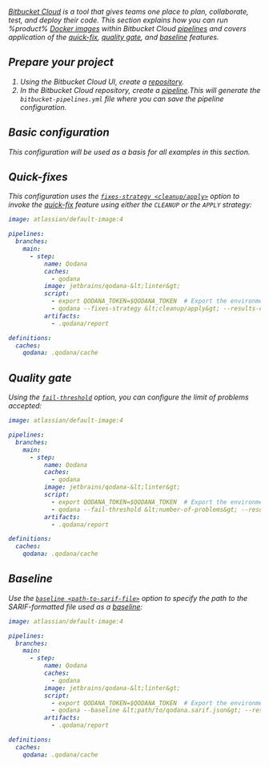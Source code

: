 [//]: # (title: Bitbucket Cloud)

<var name="repository" value="https://support.atlassian.com/bitbucket-cloud/docs/create-a-repository-in-bitbucket-cloud/"/>
<var name="pipeline" value="https://support.atlassian.com/bitbucket-cloud/docs/get-started-with-bitbucket-pipelines/"/>

[Bitbucket Cloud](https://support.atlassian.com/bitbucket-cloud/docs/get-started-with-bitbucket-cloud/) is a tool that
gives teams one place to plan, collaborate, test, and deploy their code. This
section explains how you can run %product% [Docker images](docker-images.md) within Bitbucket Cloud 
[pipelines](%pipeline%) and covers 
application of the [quick-fix](quick-fix.md), [quality gate](quality-gate.xml), and [baseline](baseline.xml) features.

## Prepare your project

1. Using the Bitbucket Cloud UI, create a [repository](%repository%).
2. In the Bitbucket Cloud repository, create a [pipeline](%pipeline%).This will generate the `bitbucket-pipelines.yml` file 
where you can save the pipeline configuration.

## Basic configuration

<include src="lib_qd.xml" include-id="bitbucket-basic-configuration"/>

This configuration will be used as a basis for all examples in this section. 

## Quick-fixes

This configuration uses the 
[`fixes-strategy <cleanup/apply>`](docker-image-configuration.xml#docker-config-reference-quick-fix) option to invoke 
the [quick-fix](quick-fix.md) feature using either the `CLEANUP` or the `APPLY` strategy:

```yaml
image: atlassian/default-image:4

pipelines:
  branches:
    main:
      - step:
          name: Qodana
          caches:
            - qodana
          image: jetbrains/qodana-&lt;linter&gt;
          script:
            - export QODANA_TOKEN=$QODANA_TOKEN  # Export the environment variable
            - qodana --fixes-strategy &lt;cleanup/apply&gt; --results-dir=$BITBUCKET_CLONE_DIR/.qodana --report-dir=$BITBUCKET_CLONE_DIR/.qodana/report --cache-dir=$BITBUCKET_CLONE_DIR/.qodana/cache
          artifacts:
            - .qodana/report

definitions:
  caches:
    qodana: .qodana/cache
```

## Quality gate

Using the [`fail-threshold`](docker-image-configuration.xml#docker-config-reference-quality-gate) option, you can 
configure the limit of problems accepted:  

```yaml
image: atlassian/default-image:4

pipelines:
  branches:
    main:
      - step:
          name: Qodana
          caches:
            - qodana
          image: jetbrains/qodana-&lt;linter&gt;
          script:
            - export QODANA_TOKEN=$QODANA_TOKEN  # Export the environment variable
            - qodana --fail-threshold &lt;number-of-problems&gt; --results-dir=$BITBUCKET_CLONE_DIR/.qodana --report-dir=$BITBUCKET_CLONE_DIR/.qodana/report --cache-dir=$BITBUCKET_CLONE_DIR/.qodana/cache
          artifacts:
            - .qodana/report

definitions:
  caches:
    qodana: .qodana/cache
```

## Baseline

Use the [`baseline <path-to-sarif-file>`](docker-image-configuration.xml#docker-config-reference-baseline) option to 
specify the path to the SARIF-formatted file used as a [baseline](baseline.xml):

```yaml
image: atlassian/default-image:4

pipelines:
  branches:
    main:
      - step:
          name: Qodana
          caches:
            - qodana
          image: jetbrains/qodana-&lt;linter&gt;
          script:
            - export QODANA_TOKEN=$QODANA_TOKEN  # Export the environment variable
            - qodana --baseline &lt;path/to/qodana.sarif.json&gt; --results-dir=$BITBUCKET_CLONE_DIR/.qodana --report-dir=$BITBUCKET_CLONE_DIR/.qodana/report --cache-dir=$BITBUCKET_CLONE_DIR/.qodana/cache
          artifacts:
            - .qodana/report

definitions:
  caches:
    qodana: .qodana/cache
```